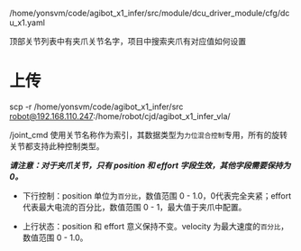 /home/yonsvm/code/agibot_x1_infer/src/module/dcu_driver_module/cfg/dcu_x1.yaml

顶部关节列表中有夹爪关节名字，项目中搜索夹爪有对应值如何设置


# 上传
scp -r /home/yonsvm/code/agibot_x1_infer/src robot@192.168.110.247:/home/robot/cjd/agibot_x1_infer_vla/





/joint_cmd 使用关节名称作为索引，其数据类型为`力位混合控制`专用，所有的旋转关节都支持此种控制类型。

***请注意：对于夹爪关节，只有 position 和 effort 字段生效，其他字段需要保持为0。***

- 下行控制：position 单位为`百分比`，数值范围 0 - 1.0，0代表完全夹紧；effort 代表最大电流的百分比，数值范围 0 - 1，最大值于夹爪中配置。

- 上行状态：position 和 effort 意义保持不变。velocity 为最大速度的`百分比`，数值范围 0 - 1.0。

